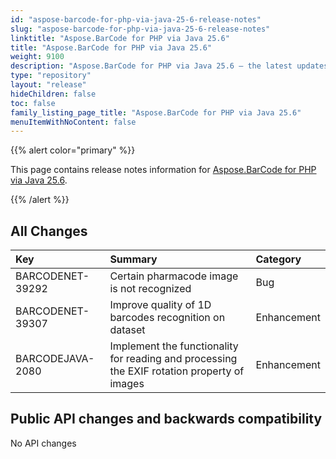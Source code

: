 ```yaml
---
id: "aspose-barcode-for-php-via-java-25-6-release-notes"
slug: "aspose-barcode-for-php-via-java-25-6-release-notes"
linktitle: "Aspose.BarCode for PHP via Java 25.6"
title: "Aspose.BarCode for PHP via Java 25.6"
weight: 9100
description: "Aspose.BarCode for PHP via Java 25.6 – the latest updates and fixes."
type: "repository"
layout: "release"
hideChildren: false
toc: false
family_listing_page_title: "Aspose.BarCode for PHP via Java 25.6"
menuItemWithNoContent: false
---
```


{{% alert color="primary" %}}

This page contains release notes information for [Aspose.BarCode for PHP via Java 25.6](https://releases.aspose.com/barcode/php/new-releases/aspose.barcode-for-php-via-java-25.6/).

{{% /alert %}}
## **All Changes**

| **Key**           | **Summary**                                | **Category** |
|:------------------|:-------------------------------------------|:-------------|
| BARCODENET-39292  | Certain pharmacode image is not recognized                                                  | Bug          |
| BARCODENET-39307  | Improve quality of 1D barcodes recognition on dataset                                       | Enhancement  |
| BARCODEJAVA-2080  | Implement the functionality for reading and processing the EXIF rotation property of images | Enhancement  |

## Public API changes and backwards compatibility

No API changes